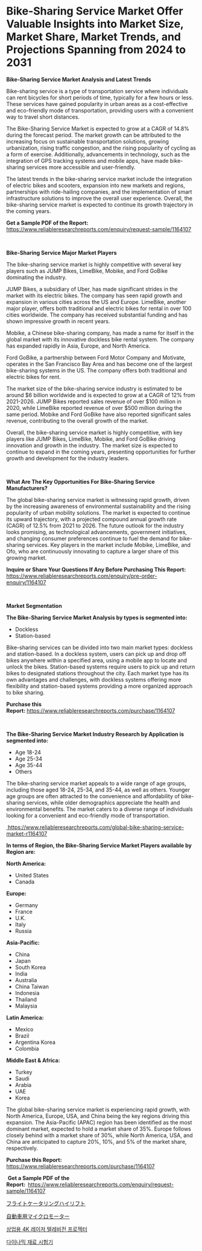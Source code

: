 <p><h1>Bike-Sharing Service Market Offer Valuable Insights into Market Size, Market Share, Market Trends, and Projections Spanning from 2024 to 2031</h1></p><p><strong>Bike-Sharing Service Market Analysis and Latest Trends</strong></p>
<p><p>Bike-sharing service is a type of transportation service where individuals can rent bicycles for short periods of time, typically for a few hours or less. These services have gained popularity in urban areas as a cost-effective and eco-friendly mode of transportation, providing users with a convenient way to travel short distances.</p><p>The Bike-Sharing Service Market is expected to grow at a CAGR of 14.8% during the forecast period. The market growth can be attributed to the increasing focus on sustainable transportation solutions, growing urbanization, rising traffic congestion, and the rising popularity of cycling as a form of exercise. Additionally, advancements in technology, such as the integration of GPS tracking systems and mobile apps, have made bike-sharing services more accessible and user-friendly.</p><p>The latest trends in the bike-sharing service market include the integration of electric bikes and scooters, expansion into new markets and regions, partnerships with ride-hailing companies, and the implementation of smart infrastructure solutions to improve the overall user experience. Overall, the bike-sharing service market is expected to continue its growth trajectory in the coming years.</p></p>
<p><strong>Get a Sample PDF of the Report:&nbsp;</strong> <a href="https://www.reliableresearchreports.com/enquiry/request-sample/1164107">https://www.reliableresearchreports.com/enquiry/request-sample/1164107</a></p>
<p>&nbsp;</p>
<p><strong>Bike-Sharing Service Major Market Players</strong></p>
<p><p>The bike-sharing service market is highly competitive with several key players such as JUMP Bikes, LimeBike, Mobike, and Ford GoBike dominating the industry. </p><p>JUMP Bikes, a subsidiary of Uber, has made significant strides in the market with its electric bikes. The company has seen rapid growth and expansion in various cities across the US and Europe. LimeBike, another major player, offers both traditional and electric bikes for rental in over 100 cities worldwide. The company has received substantial funding and has shown impressive growth in recent years.</p><p>Mobike, a Chinese bike-sharing company, has made a name for itself in the global market with its innovative dockless bike rental system. The company has expanded rapidly in Asia, Europe, and North America.</p><p>Ford GoBike, a partnership between Ford Motor Company and Motivate, operates in the San Francisco Bay Area and has become one of the largest bike-sharing systems in the US. The company offers both traditional and electric bikes for rent.</p><p>The market size of the bike-sharing service industry is estimated to be around $6 billion worldwide and is expected to grow at a CAGR of 12% from 2021-2026. JUMP Bikes reported sales revenue of over $100 million in 2020, while LimeBike reported revenue of over $500 million during the same period. Mobike and Ford GoBike have also reported significant sales revenue, contributing to the overall growth of the market.</p><p>Overall, the bike-sharing service market is highly competitive, with key players like JUMP Bikes, LimeBike, Mobike, and Ford GoBike driving innovation and growth in the industry. The market size is expected to continue to expand in the coming years, presenting opportunities for further growth and development for the industry leaders.</p></p>
<p>&nbsp;</p>
<p><strong>What Are The Key Opportunities For Bike-Sharing Service Manufacturers?</strong></p>
<p><p>The global bike-sharing service market is witnessing rapid growth, driven by the increasing awareness of environmental sustainability and the rising popularity of urban mobility solutions. The market is expected to continue its upward trajectory, with a projected compound annual growth rate (CAGR) of 12.5% from 2021 to 2026. The future outlook for the industry looks promising, as technological advancements, government initiatives, and changing consumer preferences continue to fuel the demand for bike-sharing services. Key players in the market include Mobike, LimeBike, and Ofo, who are continuously innovating to capture a larger share of this growing market.</p></p>
<p><strong>Inquire or Share Your Questions If Any Before Purchasing This Report:</strong> <a href="https://www.reliableresearchreports.com/enquiry/pre-order-enquiry/1164107">https://www.reliableresearchreports.com/enquiry/pre-order-enquiry/1164107</a></p>
<p>&nbsp;</p>
<p><strong>Market Segmentation</strong></p>
<p><strong>The Bike-Sharing Service Market Analysis by types is segmented into:</strong></p>
<p><ul><li>Dockless</li><li>Station-based</li></ul></p>
<p><p>Bike-sharing services can be divided into two main market types: dockless and station-based. In a dockless system, users can pick up and drop off bikes anywhere within a specified area, using a mobile app to locate and unlock the bikes. Station-based systems require users to pick up and return bikes to designated stations throughout the city. Each market type has its own advantages and challenges, with dockless systems offering more flexibility and station-based systems providing a more organized approach to bike sharing.</p></p>
<p><strong>Purchase this Report:&nbsp;</strong><a href="https://www.reliableresearchreports.com/purchase/1164107">https://www.reliableresearchreports.com/purchase/1164107</a></p>
<p>&nbsp;</p>
<p><strong>The Bike-Sharing Service Market Industry Research by Application is segmented into:</strong></p>
<p><ul><li>Age 18-24</li><li>Age 25-34</li><li>Age 35-44</li><li>Others</li></ul></p>
<p><p>The bike-sharing service market appeals to a wide range of age groups, including those aged 18-24, 25-34, and 35-44, as well as others. Younger age groups are often attracted to the convenience and affordability of bike-sharing services, while older demographics appreciate the health and environmental benefits. The market caters to a diverse range of individuals looking for a convenient and eco-friendly mode of transportation.</p></p>
<p><a href="https://www.reliableresearchreports.com/global-bike-sharing-service-market-r1164107">&nbsp;https://www.reliableresearchreports.com/global-bike-sharing-service-market-r1164107</a></p>
<p><strong>In terms of Region, the Bike-Sharing Service Market Players available by Region are:</strong></p>
<p>
    <p> <strong> North America: </strong>
        <ul>
            <li>United States</li>
            <li>Canada</li>
        </ul>
        </p> 
    <p> <strong> Europe: </strong>
        <ul>
            <li>Germany</li>
            <li>France</li>
            <li>U.K.</li>
            <li>Italy</li>
            <li>Russia</li>
        </ul>
        </p> 
    <p> <strong> Asia-Pacific: </strong>
        <ul>
            <li>China</li>
            <li>Japan</li>
            <li>South Korea</li>
            <li>India</li>
            <li>Australia</li>
            <li>China Taiwan</li>
            <li>Indonesia</li>
            <li>Thailand</li>
            <li>Malaysia</li>
        </ul>
        </p> 
    <p> <strong> Latin America: </strong>
        <ul>
            <li>Mexico</li>
            <li>Brazil</li>
            <li>Argentina Korea</li>
            <li>Colombia</li>
        </ul>
        </p> 
    <p> <strong> Middle East & Africa: </strong>
        <ul>
            <li>Turkey</li>
            <li>Saudi</li>
            <li>Arabia</li>
            <li>UAE</li>
            <li>Korea</li>
        </ul>
    </p>
    </p>
<p><p>The global bike-sharing service market is experiencing rapid growth, with North America, Europe, USA, and China being the key regions driving this expansion. The Asia-Pacific (APAC) region has been identified as the most dominant market, expected to hold a market share of 35%. Europe follows closely behind with a market share of 30%, while North America, USA, and China are anticipated to capture 20%, 10%, and 5% of the market share, respectively.</p></p>
<p><strong>Purchase this Report: </strong><a href="https://www.reliableresearchreports.com/purchase/1164107">https://www.reliableresearchreports.com/purchase/1164107</a></p>
<p>&nbsp;<strong>Get a Sample PDF of the Report:&nbsp;&nbsp;</strong><a href="https://www.reliableresearchreports.com/enquiry/request-sample/1164107">https://www.reliableresearchreports.com/enquiry/request-sample/1164107</a></p>
<p><strong></strong></p>
<p><p><a href="https://github.com/bucuel854722/Market-Research-Report-List-2/blob/main/402999598125.md">フライトケータリングハイリフト</a></p><p><a href="https://github.com/AriMuller2009/Market-Research-Report-List-1/blob/main/594810598126.md">自動車用マイクロモーター</a></p><p><a href="https://github.com/Hubertstyenger6685/Market-Research-Report-List-1/blob/main/498432789602.md">상업용 4K 레이저 텔레비전 프로젝터</a></p><p><a href="https://github.com/anton65482023/Market-Research-Report-List-1/blob/main/531461089603.md">다이나믹 재료 시험기</a></p></p>